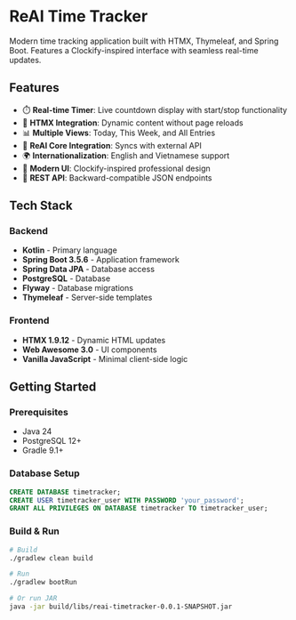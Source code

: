 # ReAI Time Tracker

Modern time tracking application built with HTMX, Thymeleaf, and Spring Boot. Features a Clockify-inspired interface with seamless real-time updates.

## Features

- ⏱️ **Real-time Timer**: Live countdown display with start/stop functionality
- 🔄 **HTMX Integration**: Dynamic content without page reloads
- 📊 **Multiple Views**: Today, This Week, and All Entries
- 🔗 **ReAI Core Integration**: Syncs with external API
- 🌍 **Internationalization**: English and Vietnamese support
- 🎨 **Modern UI**: Clockify-inspired professional design
- 🔌 **REST API**: Backward-compatible JSON endpoints

## Tech Stack

### Backend
- **Kotlin** - Primary language
- **Spring Boot 3.5.6** - Application framework
- **Spring Data JPA** - Database access
- **PostgreSQL** - Database
- **Flyway** - Database migrations
- **Thymeleaf** - Server-side templates

### Frontend
- **HTMX 1.9.12** - Dynamic HTML updates
- **Web Awesome 3.0** - UI components
- **Vanilla JavaScript** - Minimal client-side logic

## Getting Started

### Prerequisites

- Java 24
- PostgreSQL 12+
- Gradle 9.1+

### Database Setup

```sql
CREATE DATABASE timetracker;
CREATE USER timetracker_user WITH PASSWORD 'your_password';
GRANT ALL PRIVILEGES ON DATABASE timetracker TO timetracker_user;
```
### Build & Run

```bash
# Build
./gradlew clean build

# Run
./gradlew bootRun

# Or run JAR
java -jar build/libs/reai-timetracker-0.0.1-SNAPSHOT.jar
```